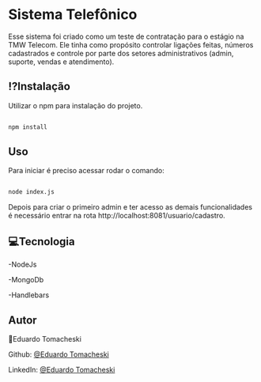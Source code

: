 # Sistema Telefônico 

  

Esse sistema foi criado como um teste de contratação para o estágio na TMW Telecom. Ele tinha como propósito controlar ligações feitas, números cadastrados e controle por parte dos setores administrativos (admin, suporte, vendas e atendimento).  

  

## ⁉️Instalação 

  

Utilizar o npm para instalação do projeto. 

```bash 

npm install 

``` 

  

## Uso 

  

Para iniciar é preciso acessar rodar o comando: 

```bash 

node index.js 

``` 

Depois para criar o primeiro admin e ter acesso as demais funcionalidades é necessário entrar na rota http://localhost:8081/usuario/cadastro. 

  

## 💻Tecnologia

  

-NodeJs 

-MongoDb 

-Handlebars  


## Autor
👤Eduardo Tomacheski


Github: [@Eduardo Tomacheski](https://github.com/ETomacheski) 


LinkedIn: [@Eduardo Tomacheski](https://www.linkedin.com/in/eduardo-tomacheski-a86b1617a/) 
